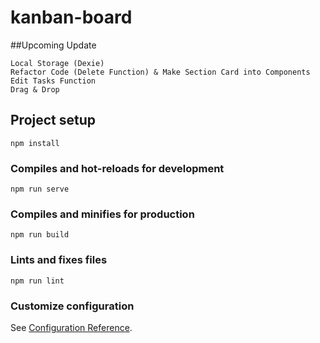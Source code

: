 # kanban-board
##Upcoming Update
```
Local Storage (Dexie)
Refactor Code (Delete Function) & Make Section Card into Components
Edit Tasks Function
Drag & Drop
```
## Project setup
```
npm install
```

### Compiles and hot-reloads for development
```
npm run serve
```

### Compiles and minifies for production
```
npm run build
```

### Lints and fixes files
```
npm run lint
```

### Customize configuration
See [Configuration Reference](https://cli.vuejs.org/config/).
